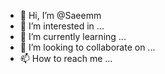 - 👋 Hi, I’m @Saeemm
- 👀 I’m interested in ...
- 🌱 I’m currently learning ...
- 💞️ I’m looking to collaborate on ...
- 📫 How to reach me ...

<!---
Saeemm/Saeemm is a ✨ special ✨ repository because its `README.md` (this file) appears on your GitHub profile.
You can click the Preview link to take a look at your changes.
--->

